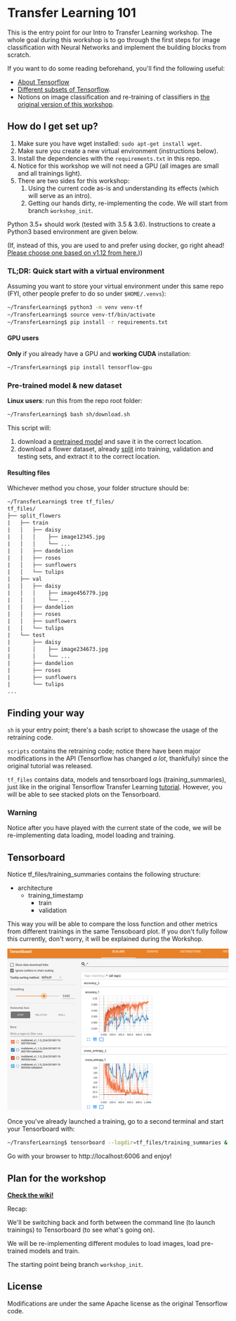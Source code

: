 # Transfer Learning 101

This is the entry point for our Intro to Transfer Learning workshop. The whole goal during this workshop is to go through the 
first steps for image classification with Neural Networks and implement the building blocks from scratch. 

If you want to do some reading beforehand, you'll find the following useful:

* [About Tensorflow](https://www.tensorflow.org/)
* [Different subsets of Tensorflow](https://www.tensorflow.org/guide/).
* Notions on image classification and re-training of classifiers in [the original version of this workshop](https://www.tensorflow.org/hub/tutorials/image_retraining#training_on_flowers).

## How do I get set up? ###

1. Make sure you have wget installed: `sudo apt-get install wget`.
2. Make sure you create a new virtual environment (instructions below).
3. Install the dependencies with the `requirements.txt` in this repo.
4. Notice for this workshop we will not need a GPU (all images are small and all trainings light).
5. There are two sides for this workshop:
    1. Using the current code as-is and understanding its effects (which will serve as an intro).
    2. Getting our hands dirty, re-implementing the code. We will start from branch `ẁorkshop_init`.
  
Python 3.5+ should work (tested with 3.5 & 3.6). Instructions to create a Python3 based environment are given below.

(If, instead of this, you are used to and prefer using docker, go right ahead! 
[Please choose one based on v1.12 from here.](https://hub.docker.com/r/tensorflow/tensorflow/)))


### TL;DR: Quick start with a virtual environment ###

Assuming you want to store your virtual environment under this same repo (FYI, other people prefer to do so under `$HOME/.venvs`):
```sh
~/TransferLearning$ python3 -m venv venv-tf
~/TransferLearning$ source venv-tf/bin/activate
~/TransferLearning$ pip install -r requirements.txt
```

#### GPU users

**Only** if you already have a GPU and **working CUDA** installation:

```sh
~/TransferLearning$ pip install tensorflow-gpu
``` 

### Pre-trained model & new dataset ###
**Linux users**: run this from the repo root folder:
```sh
~/TransferLearning$ bash sh/download.sh
```

This script will:
 1. download a [pretrained model](https://github.com/fchollet/deep-learning-models/releases/download/v0.6/mobilenet_1_0_224_tf_no_top.h5)
and save it in the correct location.
2. download a flower dataset, already [split](https://www.dropbox.com/s/n257xs7qvnlfik8/split_flowers.tgz?dl=0) into training, validation and testing sets, and extract it to the correct location.


#### Resulting files ####
Whichever method you chose, your folder structure should be:

```
~/TransferLearning$ tree tf_files/
tf_files/
├── split_flowers
|   ├── train
|   │   ├── daisy
|   │   │    ├── image12345.jpg
|   │   │    └── ...
|   │   ├── dandelion
|   │   ├── roses
|   │   ├── sunflowers
|   │   └── tulips
|   ├── val   
|   │   ├── daisy
|   │   │    ├── image456779.jpg
|   │   │    └── ...
|   │   ├── dandelion
|   │   ├── roses
|   │   ├── sunflowers
|   │   └── tulips
|   └── test
|       ├── daisy
|       │    ├── image234673.jpg
|       │    └── ...
|       ├── dandelion
|       ├── roses
|       ├── sunflowers
|       └── tulips
...
```


## Finding your way ###
`sh` is your entry point; there's a bash script to showcase the usage of the retraining code.

`scripts` contains the retraining code; notice there have been major modifications in the API (Tensorflow has changed _a lot_, thankfully) 
since the original tutorial was released.

`tf_files` contains data, models and tensorboard logs (training_summaries), just
 like in the original Tensorflow Transfer Learning [tutorial](https://www.tensorflow.org/tutorials/image_retraining). However, you will be able to see
 stacked plots on the Tensorboard.


### Warning
Notice after you have played with the current state of the code, we will be re-implementing data loading, model loading 
and training.


## Tensorboard ####
Notice tf_files/training_summaries contains the following structure:
   * architecture
      * training_timestamp
        * train
        * validation

This way you will be able to compare the loss function and other metrics from different trainings in the same Tensoboard
plot. If you don't fully follow this currently, don't worry, it will be explained during the Workshop.

![tensorboard](doc/tensorboard_multiple.png)

Once you've already launched a training, go to a second terminal and
start your Tensorboard with:

```sh
~/TransferLearning$ tensorboard --logdir=tf_files/training_summaries &
```

Go with your browser to http://localhost:6006 and enjoy!


## Plan for the workshop

**[Check the wiki!](https://github.com/ividal/TransferLearning/wiki)**

Recap:

We'll be switching back and forth between the command line (to launch trainings) to
Tensorboard (to see what's going on).

We will be re-implementing different modules to load images, load pre-trained models and train.

The starting point being branch `workshop_init`.

## License ###
Modifications are under the same Apache license as the original Tensorflow code.

